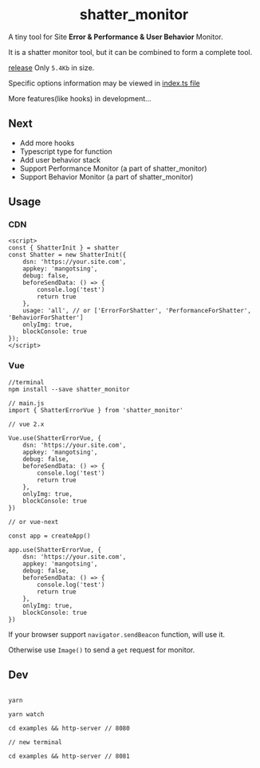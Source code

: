 <h1 align="center">shatter_monitor</h1>

A tiny tool for Site **Error & Performance & User Behavior** Monitor.

It is a shatter monitor tool, but it can be combined to form a complete tool.

[release](https://github.com/MangoTsing/shatter_monitor/blob/master/build/index.min.js) Only `5.4Kb` in size.

Specific options information may be viewed in [index.ts file](https://github.com/MangoTsing/shatter_monitor/blob/master/src/types/index.ts)

More features(like hooks) in development...

## Next

- Add more hooks
- Typescript type for function
- Add user behavior stack
- Support Performance Monitor (a part of shatter_monitor)
- Support Behavior Monitor (a part of shatter_monitor)

## Usage

### CDN

```
<script>
const { ShatterInit } = shatter
const Shatter = new ShatterInit({
    dsn: 'https://your.site.com',
    appkey: 'mangotsing',
    debug: false,
    beforeSendData: () => {
        console.log('test')
        return true
    },
    usage: 'all', // or ['ErrorForShatter', 'PerformanceForShatter', 'BehaviorForShatter']
    onlyImg: true,
    blockConsole: true
});
</script>
```

### Vue

```
//terminal
npm install --save shatter_monitor

// main.js
import { ShatterErrorVue } from 'shatter_monitor'

// vue 2.x

Vue.use(ShatterErrorVue, {
    dsn: 'https://your.site.com',
    appkey: 'mangotsing',
    debug: false,
    beforeSendData: () => {
        console.log('test')
        return true
    },
    onlyImg: true,
    blockConsole: true
})

// or vue-next

const app = createApp()

app.use(ShatterErrorVue, {
    dsn: 'https://your.site.com',
    appkey: 'mangotsing',
    debug: false,
    beforeSendData: () => {
        console.log('test')
        return true
    },
    onlyImg: true,
    blockConsole: true
})

```

If your browser support `navigator.sendBeacon` function, will use it.

Otherwise use `Image()` to send a `get` request for monitor.

## Dev

```

yarn

yarn watch

cd examples && http-server // 8080

// new terminal

cd examples && http-server // 8081

```

